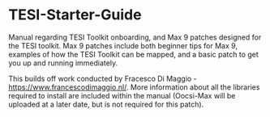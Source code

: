 # TESI-Starter-Guide
Manual regarding TESI Toolkit onboarding, and Max 9 patches designed for the TESI toolkit. Max 9 patches include both beginner tips for Max 9, examples of how the TESI Toolkit can be mapped, and a basic patch to get you up and running immediately. 

This builds off work conducted by Fracesco Di Maggio - https://www.francescodimaggio.nl/. More information about all the libraries required to install are included within the manual (Oocsi-Max will be uploaded at a later date, but is not required for this patch).